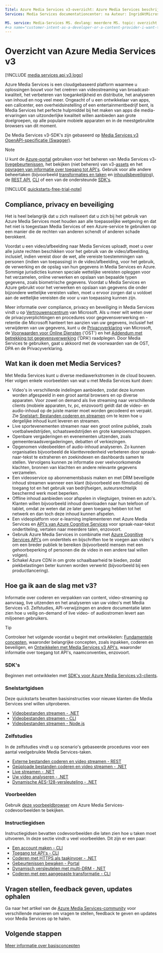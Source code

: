 ```yaml
---
Titel: Azure Media Services v3-overzicht: Azure Media Services beschrijving: een overzicht op hoog niveau van Azure Media Services V3 met koppelingen naar Quick starts, zelf studies en code voorbeelden.
Services: Media Services documentationcenter: na Auteur: IngridAtMicrosoft Manager: femila editor: ' ' Tags: ' ' tref woorden: Azure Media Services, stream, broadcast, Live, offline

MS. service: Media-Services MS. devlang: meerdere MS. topic: overzicht ms.tgt_pltfrm: meerdere MS. workload: medium MS. date: 08/31/2020 MS. Author: inhenkel MS. Custom: MVC
#<a name="customer-intent-as-a-developer-or-a-content-provider-i-want-to-encode-stream-on-demand-or-live-analyze-my-media-content-so-that-my-customers-can-view-the-content-on-a-wide-variety-of-browsers-and-devices-gain-valuable-insights-from-recorded-content"></a>Klant intentie: als ontwikkelaar of een inhouds provider, ik wil coderen, streamen (op aanvraag of Live), mijn media-inhoud analyseren zodat mijn klanten het volgende kunnen doen: Bekijk de inhoud van een groot aantal browsers en apparaten, krijg waardevolle inzichten van opgenomen inhoud.
---
```


# <a name="azure-media-services-v3-overview"></a>Overzicht van Azure Media Services v3

[!INCLUDE [media services api v3 logo](./includes/v3-hr.md)]

Azure Media Services is een cloudgebaseerd platform waarmee u oplossingen bouwt voor het creëren van videostreaming van broadcast-kwaliteit, het verbeteren van toegankelijkheid en distributie, het analyseren van inhoud en nog veel meer. Ongeacht of u een ontwikkelaar van apps, een callcenter, een overheidsinstelling of een entertainmentbedrijf bent, is Media Services het perfecte hulpmiddel bij het maken van apps die media-ervaringen van uitzonderlijke kwaliteit willen aanbieden aan grote doelgroepen, op alle populaire mobiele apparaten en in de meestgebruikte browsers van dit moment.

De Media Services v3-SDK's zijn gebaseerd op [Media Services v3 OpenAPI-specificatie (Swagger)](https://aka.ms/ams-v3-rest-sdk).

> [!NOTE]
> U kunt de [Azure-portal](https://portal.azure.com/) gebruiken voor het beheren van Media Services v3-[livegebeurtenissen](live-events-outputs-concept.md), het bekijken (niet beheren) van v3-[assets](assets-concept.md) en het [opvragen van informatie over toegang tot API's](./access-api-howto.md). Gebruik voor alle andere beheertaken (bijvoorbeeld [transformaties en taken](transforms-jobs-concept.md) en [inhoudsbeveiliging](content-protection-overview.md)), de [REST API](/rest/api/media/), [CLI](/cli/azure/ams) of een van de ondersteunde [SDK's](media-services-apis-overview.md#sdks).

[!INCLUDE [quickstarts-free-trial-note](../../../includes/quickstarts-free-trial-note.md)]

## <a name="compliance-privacy-and-security"></a>Compliance, privacy en beveiliging

Het is heel belangrijk dat u zich realiseert dat u zich bij het gebruik van Azure Media Services moet houden aan alle toepasselijke wetgeving en dat het niet is toegestaan Media Services of een Azure-service te gebruiken op een manier die de rechten van anderen schendt of anderen schade berokkent.

Voordat u een video/afbeelding naar Media Services uploadt, moet u over alle juiste rechten beschikken voor het gebruik van de video/afbeelding, inclusief, indien vereist door de wet, alle vereiste toestemmingen van personen (indien van toepassing) in de video/afbeelding, voor het gebruik, de verwerking en de opslag van hun gegevens in Media Services en Azure. Sommige jurisdicties kunnen speciale wettelijke vereisten opleggen voor het verzamelen, online verwerken en opslaan van bepaalde typen gegevens, zoals biometrische gegevens. Voordat u Media Services en Azure gebruikt voor het verwerken en opslaan van gegevens die onder bijzondere wettelijke vereisten vallen, moet u ervoor zorgen dat u voldoet aan de wettelijke vereisten die voor u van toepassing kunnen zijn.

Meer informatie over compliance, privacy en beveiliging in Media Services vindt u op [Vertrouwenscentrum](https://www.microsoft.com/trust-center/?rtc=1) van Microsoft. Als u meer wilt weten over de privacyverplichtingen en procedures voor gegevensverwerking en -retentie die Microsoft hanteert ten aanzien van uw gegevens, inclusief het verwijderen van uw gegevens, kunt u de [Privacyverklaring](https://privacy.microsoft.com/PrivacyStatement) van Microsoft, de [Voorwaarden voor Online Diensten](https://www.microsoft.com/licensing/product-licensing/products?rtc=1) ('OST') en het [Addendum met betrekking tot gegevensverwerking](https://www.microsoftvolumelicensing.com/DocumentSearch.aspx?Mode=3&DocumentTypeId=67) ('DPA') raadplegen. Door Media Services te gebruiken, gaat u akkoord met de voorwaarden van de OST, DPA en de Privacyverklaring.
 
## <a name="what-can-i-do-with-media-services"></a>Wat kan ik doen met Media Services?

Met Media Services kunt u diverse mediawerkstromen in de cloud bouwen. Hier volgen enkele voorbeelden van wat u met Media Services kunt doen:

* Video's in verschillende indelingen aanbieden, zodat deze kunnen worden afgespeeld in een groot aantal browsers en op diverse apparaten. Voor zowel on demand als live streaming naar verschillende clients (mobiele apparaten, tv, pc, enzovoort) geldt dat de video- en audio-inhoud op de juiste manier moet worden gecodeerd en verpakt. Zie [Snelstart: Bestanden coderen en streamen](stream-files-dotnet-quickstart.md) om te lezen hoe u dergelijke inhoud kunt leveren en streamen.
* Live sportevenementen streamen naar een groot online publiek, zoals voetbalwedstrijden, schaatswedstrijden en grote kampioenschappen.
* Openbare vergaderingen en evenementen uitzenden, zoals gemeenteraadsvergaderingen, debatten of verkiezingen.
* Opgenomen videobeelden of audio-inhoud analyseren. Zo kunnen organisaties bijvoorbeeld de klanttevredenheid verbeteren door spraak-naar-tekst te extraheren en zoekindexen en dashboards samen te stellen. Vervolgens kunnen ze informatie over veelvoorkomende klachten, bronnen van klachten en andere relevante gegevens verzamelen.
* Een videoservice op abonnementsbasis maken en met DRM beveiligde inhoud streamen wanneer een klant (bijvoorbeeld een filmstudio) de toegang tot en het gebruik van bedrijfseigen, auteursrechtelijk beschermd werk moet beperken.
* Offline inhoud aanbieden voor afspelen in vliegtuigen, treinen en auto's. Klanten willen bijvoorbeeld inhoud downloaden naar hun telefoon of tablet, omdat ze weten dat ze later geen toegang hebben tot het netwerk en dan toch deze inhoud kunnen afspelen.
* Een videoplatform voor e-learning implementeren met Azure Media Services en [API's van Azure Cognitive Services](../../index.yml?pivot=products&panel=ai) voor spraak-naar-tekst ondertiteling, vertalen naar meerdere talen, enzovoort.
* Gebruik Azure Media Services in combinatie met [Azure Cognitive Services API's](../../index.yml?pivot=products&panel=ai) om ondertitels en bijschriften toe te voegen aan video's om een breder publiek te bereiken (bijvoorbeeld mensen met een gehoorbeperking of personen die de video in een andere taal willen volgen).
* Schakel Azure CDN in om grote schaalbaarheid te bieden, zodat piekbelastingen beter kunnen worden verwerkt (bijvoorbeeld bij een productlancering).

## <a name="how-can-i-get-started-with-v3"></a>Hoe ga ik aan de slag met v3?

Informatie over coderen en verpakken van content, video-streaming op aanvraag, live uitzenden en het analyseren van uw video's met Media Services v3. Zelfstudies, API-verwijzingen en andere documentatie laten zien hoe u veilig on-demand of live video- of audiostromen levert aan miljoenen gebruikers.

> [!TIP]
> Controleer het volgende voordat u begint met ontwikkelen: [Fundamentele concepten](concepts-overview.md), waaronder belangrijke concepten, zoals inpakken, coderen en beveiligen, en [Ontwikkelen met Media Services v3 API's](media-services-apis-overview.md), waaronder informatie over toegang tot API's, naamconventies, enzovoort.

### <a name="sdks"></a>SDK's

Beginnen met ontwikkelen met [SDK's voor Azure Media Services v3-clients](media-services-apis-overview.md#sdks).

### <a name="quickstarts"></a>Snelstartgidsen  

Deze quickstarts bevatten basisinstructies voor nieuwe klanten die Media Services snel willen uitproberen.

* [Videobestanden streamen - .NET](stream-files-dotnet-quickstart.md)
* [Videobestanden streamen - CLI](stream-files-cli-quickstart.md)
* [Videobestanden streamen - Node.js](stream-files-nodejs-quickstart.md)

### <a name="tutorials"></a>Zelfstudies

In de zelfstudies vindt u op scenario's gebaseerde procedures voor een aantal veelgebruikte Media Services-taken.

* [Externe bestanden coderen en video streamen - REST](stream-files-tutorial-with-rest.md)
* [Geüploade bestanden coderen en video streamen - .NET](stream-files-tutorial-with-api.md)
* [Live streamen - .NET](stream-live-tutorial-with-api.md)
* [Uw video analyseren - .NET](analyze-videos-tutorial-with-api.md)
* [Dynamische AES-128-versleuteling - .NET](protect-with-aes128.md)

### <a name="samples"></a>Voorbeelden

Gebruik [deze voorbeeldbrowser](/samples/browse/?products=azure-media-services) om Azure Media Services-codevoorbeelden te bekijken.

### <a name="how-to-guides"></a>Instructiegidsen

Instructiegidsen bevatten codevoorbeelden die laten zien hoe u taken moet uitvoeren. In deze sectie vindt u veel voorbeelden. Dit zijn er een paar:

* [Een account maken - CLI](./create-account-howto.md)
* [Toegang tot API's - CLI](./access-api-howto.md)
* [Coderen met HTTPS als taakinvoer - .NET](job-input-from-http-how-to.md)  
* [Gebeurtenissen bewaken - Portal](monitor-events-portal-how-to.md)
* [Dynamisch versleutelen met multi-DRM - .NET](protect-with-drm.md) 
* [Coderen met een aangepaste transformatie - CLI](custom-preset-cli-howto.md)

## <a name="ask-questions-give-feedback-get-updates"></a>Vragen stellen, feedback geven, updates ophalen

Ga naar het artikel van de [Azure Media Services-community](media-services-community.md) voor verschillende manieren om vragen te stellen, feedback te geven en updates voor Media Services op te halen.

## <a name="next-steps"></a>Volgende stappen

[Meer informatie over basisconcepten](concepts-overview.md)

